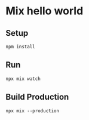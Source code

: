 # Mix hello world

## Setup
`npm install`

## Run
`npx mix watch`

## Build Production
`npx mix --production`